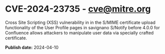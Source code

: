 # CVE-2024-23735 - cve@mitre.org

Cross Site Scripting (XSS) vulnerability in in the S/MIME certificate upload functionality of the User Profile pages in savignano S/Notify before 4.0.0 for Confluence allows attackers to manipulate user data via specially crafted certificate.

**Publish date:** 2024-04-10
